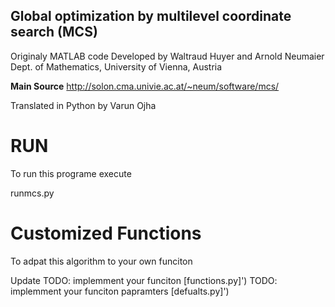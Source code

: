 ## Global optimization by multilevel coordinate search (MCS)

Originaly MATLAB code Developed by Waltraud Huyer and Arnold Neumaier 
Dept. of Mathematics, University of Vienna, Austria                   

**Main Source**
http://solon.cma.univie.ac.at/~neum/software/mcs/                                                 


Translated in Python by Varun Ojha 

# RUN
To run this programe execute

runmcs.py

# Customized Functions
To adpat this algorithm to your own funciton 

Update
        TODO: implemment your funciton [functions.py]')
        TODO: implemment your funciton papramters [defualts.py]')
